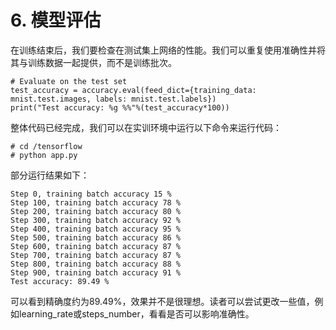 # 6. 模型评估
在训练结束后，我们要检查在测试集上网络的性能。我们可以重复使用准确性并将其与训练数据一起提供，而不是训练批次。

```
# Evaluate on the test set
test_accuracy = accuracy.eval(feed_dict={training_data: mnist.test.images, labels: mnist.test.labels})
print("Test accuracy: %g %%"%(test_accuracy*100))
```
整体代码已经完成，我们可以在实训环境中运行以下命令来运行代码：
```
# cd /tensorflow
# python app.py
```
部分运行结果如下：
```
Step 0, training batch accuracy 15 %
Step 100, training batch accuracy 78 %
Step 200, training batch accuracy 80 %
Step 300, training batch accuracy 92 %
Step 400, training batch accuracy 95 %
Step 500, training batch accuracy 86 %
Step 600, training batch accuracy 87 %
Step 700, training batch accuracy 87 %
Step 800, training batch accuracy 88 %
Step 900, training batch accuracy 91 %
Test accuracy: 89.49 %
```
可以看到精确度约为89.49%，效果并不是很理想。读者可以尝试更改一些值，例如learning_rate或steps_number，看看是否可以影响准确性。